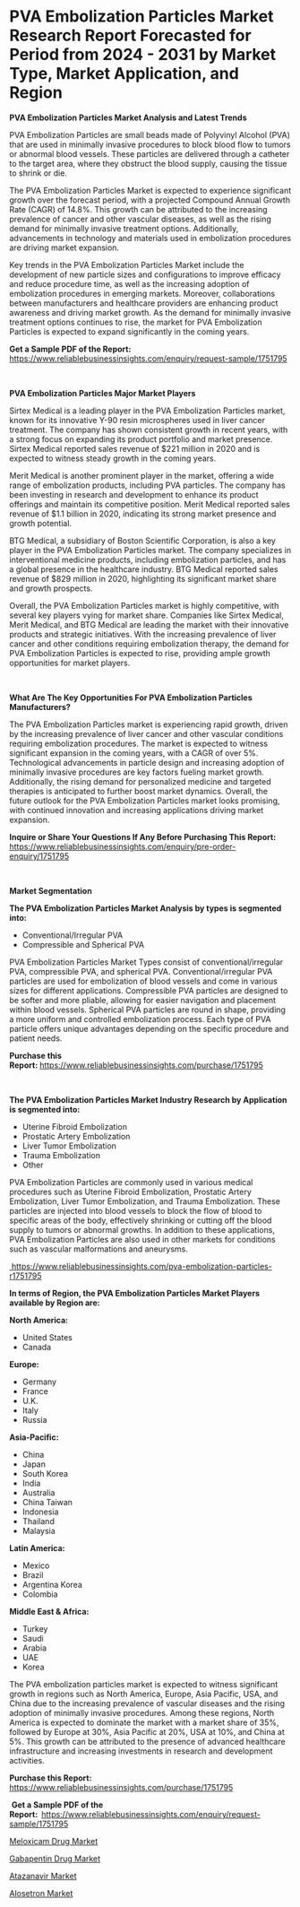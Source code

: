 <p><h1>PVA Embolization Particles Market Research Report Forecasted for Period from 2024 -  2031 by Market Type, Market Application, and Region</h1></p><p><strong>PVA Embolization Particles Market Analysis and Latest Trends</strong></p>
<p><p>PVA Embolization Particles are small beads made of Polyvinyl Alcohol (PVA) that are used in minimally invasive procedures to block blood flow to tumors or abnormal blood vessels. These particles are delivered through a catheter to the target area, where they obstruct the blood supply, causing the tissue to shrink or die.</p><p>The PVA Embolization Particles Market is expected to experience significant growth over the forecast period, with a projected Compound Annual Growth Rate (CAGR) of 14.8%. This growth can be attributed to the increasing prevalence of cancer and other vascular diseases, as well as the rising demand for minimally invasive treatment options. Additionally, advancements in technology and materials used in embolization procedures are driving market expansion.</p><p>Key trends in the PVA Embolization Particles Market include the development of new particle sizes and configurations to improve efficacy and reduce procedure time, as well as the increasing adoption of embolization procedures in emerging markets. Moreover, collaborations between manufacturers and healthcare providers are enhancing product awareness and driving market growth. As the demand for minimally invasive treatment options continues to rise, the market for PVA Embolization Particles is expected to expand significantly in the coming years.</p></p>
<p><strong>Get a Sample PDF of the Report:&nbsp;</strong> <a href="https://www.reliablebusinessinsights.com/enquiry/request-sample/1751795">https://www.reliablebusinessinsights.com/enquiry/request-sample/1751795</a></p>
<p>&nbsp;</p>
<p><strong>PVA Embolization Particles Major Market Players</strong></p>
<p><p>Sirtex Medical is a leading player in the PVA Embolization Particles market, known for its innovative Y-90 resin microspheres used in liver cancer treatment. The company has shown consistent growth in recent years, with a strong focus on expanding its product portfolio and market presence. Sirtex Medical reported sales revenue of $221 million in 2020 and is expected to witness steady growth in the coming years.</p><p>Merit Medical is another prominent player in the market, offering a wide range of embolization products, including PVA particles. The company has been investing in research and development to enhance its product offerings and maintain its competitive position. Merit Medical reported sales revenue of $1.1 billion in 2020, indicating its strong market presence and growth potential.</p><p>BTG Medical, a subsidiary of Boston Scientific Corporation, is also a key player in the PVA Embolization Particles market. The company specializes in interventional medicine products, including embolization particles, and has a global presence in the healthcare industry. BTG Medical reported sales revenue of $829 million in 2020, highlighting its significant market share and growth prospects.</p><p>Overall, the PVA Embolization Particles market is highly competitive, with several key players vying for market share. Companies like Sirtex Medical, Merit Medical, and BTG Medical are leading the market with their innovative products and strategic initiatives. With the increasing prevalence of liver cancer and other conditions requiring embolization therapy, the demand for PVA Embolization Particles is expected to rise, providing ample growth opportunities for market players.</p></p>
<p>&nbsp;</p>
<p><strong>What Are The Key Opportunities For PVA Embolization Particles Manufacturers?</strong></p>
<p><p>The PVA Embolization Particles market is experiencing rapid growth, driven by the increasing prevalence of liver cancer and other vascular conditions requiring embolization procedures. The market is expected to witness significant expansion in the coming years, with a CAGR of over 5%. Technological advancements in particle design and increasing adoption of minimally invasive procedures are key factors fueling market growth. Additionally, the rising demand for personalized medicine and targeted therapies is anticipated to further boost market dynamics. Overall, the future outlook for the PVA Embolization Particles market looks promising, with continued innovation and increasing applications driving market expansion.</p></p>
<p><strong>Inquire or Share Your Questions If Any Before Purchasing This Report:</strong> <a href="https://www.reliablebusinessinsights.com/enquiry/pre-order-enquiry/1751795">https://www.reliablebusinessinsights.com/enquiry/pre-order-enquiry/1751795</a></p>
<p>&nbsp;</p>
<p><strong>Market Segmentation</strong></p>
<p><strong>The PVA Embolization Particles Market Analysis by types is segmented into:</strong></p>
<p><ul><li>Conventional/Irregular PVA</li><li>Compressible and Spherical PVA</li></ul></p>
<p><p>PVA Embolization Particles Market Types consist of conventional/irregular PVA, compressible PVA, and spherical PVA. Conventional/irregular PVA particles are used for embolization of blood vessels and come in various sizes for different applications. Compressible PVA particles are designed to be softer and more pliable, allowing for easier navigation and placement within blood vessels. Spherical PVA particles are round in shape, providing a more uniform and controlled embolization process. Each type of PVA particle offers unique advantages depending on the specific procedure and patient needs.</p></p>
<p><strong>Purchase this Report:&nbsp;</strong><a href="https://www.reliablebusinessinsights.com/purchase/1751795">https://www.reliablebusinessinsights.com/purchase/1751795</a></p>
<p>&nbsp;</p>
<p><strong>The PVA Embolization Particles Market Industry Research by Application is segmented into:</strong></p>
<p><ul><li>Uterine Fibroid Embolization</li><li>Prostatic Artery Embolization</li><li>Liver Tumor Embolization</li><li>Trauma Embolization</li><li>Other</li></ul></p>
<p><p>PVA Embolization Particles are commonly used in various medical procedures such as Uterine Fibroid Embolization, Prostatic Artery Embolization, Liver Tumor Embolization, and Trauma Embolization. These particles are injected into blood vessels to block the flow of blood to specific areas of the body, effectively shrinking or cutting off the blood supply to tumors or abnormal growths. In addition to these applications, PVA Embolization Particles are also used in other markets for conditions such as vascular malformations and aneurysms.</p></p>
<p><a href="https://www.reliablebusinessinsights.com/pva-embolization-particles-r1751795">&nbsp;https://www.reliablebusinessinsights.com/pva-embolization-particles-r1751795</a></p>
<p><strong>In terms of Region, the PVA Embolization Particles Market Players available by Region are:</strong></p>
<p>
    <p> <strong> North America: </strong>
        <ul>
            <li>United States</li>
            <li>Canada</li>
        </ul>
        </p> 
    <p> <strong> Europe: </strong>
        <ul>
            <li>Germany</li>
            <li>France</li>
            <li>U.K.</li>
            <li>Italy</li>
            <li>Russia</li>
        </ul>
        </p> 
    <p> <strong> Asia-Pacific: </strong>
        <ul>
            <li>China</li>
            <li>Japan</li>
            <li>South Korea</li>
            <li>India</li>
            <li>Australia</li>
            <li>China Taiwan</li>
            <li>Indonesia</li>
            <li>Thailand</li>
            <li>Malaysia</li>
        </ul>
        </p> 
    <p> <strong> Latin America: </strong>
        <ul>
            <li>Mexico</li>
            <li>Brazil</li>
            <li>Argentina Korea</li>
            <li>Colombia</li>
        </ul>
        </p> 
    <p> <strong> Middle East & Africa: </strong>
        <ul>
            <li>Turkey</li>
            <li>Saudi</li>
            <li>Arabia</li>
            <li>UAE</li>
            <li>Korea</li>
        </ul>
    </p>
    </p>
<p><p>The PVA embolization particles market is expected to witness significant growth in regions such as North America, Europe, Asia Pacific, USA, and China due to the increasing prevalence of vascular diseases and the rising adoption of minimally invasive procedures. Among these regions, North America is expected to dominate the market with a market share of 35%, followed by Europe at 30%, Asia Pacific at 20%, USA at 10%, and China at 5%. This growth can be attributed to the presence of advanced healthcare infrastructure and increasing investments in research and development activities.</p></p>
<p><strong>Purchase this Report: </strong><a href="https://www.reliablebusinessinsights.com/purchase/1751795">https://www.reliablebusinessinsights.com/purchase/1751795</a></p>
<p>&nbsp;<strong>Get a Sample PDF of the Report:&nbsp;&nbsp;</strong><a href="https://www.reliablebusinessinsights.com/enquiry/request-sample/1751795">https://www.reliablebusinessinsights.com/enquiry/request-sample/1751795</a></p>
<p><strong></strong></p>
<p><p><a href="https://github.com/LiamKanenood/Market-Research-Report-List-1/blob/main/meloxicam-drug-market.md">Meloxicam Drug Market</a></p><p><a href="https://github.com/Raeloodard576457/Market-Research-Report-List-1/blob/main/gabapentin-drug-market.md">Gabapentin Drug Market</a></p><p><a href="https://github.com/vregtldg37/Market-Research-Report-List-1/blob/main/atazanavir-market.md">Atazanavir Market</a></p><p><a href="https://github.com/rslnowrouzi/Market-Research-Report-List-1/blob/main/alosetron-market.md">Alosetron Market</a></p></p>